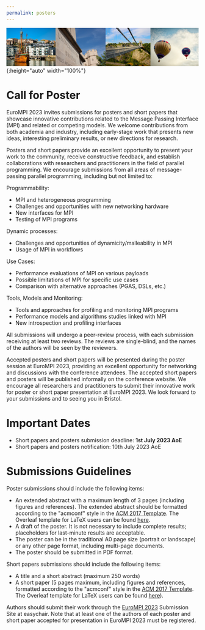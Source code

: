 ```yaml
---
permalink: posters
---
```


![Banner](/assets/banner-B.png){:height="auto" width="100%"}


<h1>Call for Poster</h1>

<div class="text-justify conference-text">

<p>EuroMPI 2023 invites submissions for posters and short papers that showcase innovative contributions related to the Message Passing Interface (MPI) and related or competing models. We welcome contributions from both academia and industry, including early-stage work that presents new ideas, interesting preliminary results, or new directions for research.</p>

<p>Posters and short papers provide an excellent opportunity to present your work to the community, receive constructive feedback, and establish collaborations with researchers and practitioners in the field of parallel programming. We encourage submissions from all areas of message-passing parallel programming, including but not limited to:</p>

Programmability:
<ul>
<li> MPI and heterogeneous programming</li>
<li> Challenges and opportunities with new networking hardware</li>
<li> New interfaces for MPI</li>
<li> Testing of MPI programs</li>
</ul>

Dynamic processes:
<ul>
<li> Challenges and opportunities of dynamicity/malleability in MPI</li>
<li> Usage of MPI in workflows</li>
</ul>

Use Cases:
<ul>
<li> Performance evaluations of MPI on various payloads</li>
<li> Possible limitations of MPI for specific use cases</li>
<li> Comparison with alternative approaches (PGAS, DSLs, etc.)</li>
</ul>

Tools, Models and Monitoring:
<ul>
<li> Tools and approaches for profiling and monitoring MPI programs</li>
<li> Performance models and algorithms studies linked with MPI</li>
<li> New introspection and profiling interfaces</li>
</ul>

<p>All submissions will undergo a peer-review process, with each submission receiving at least two reviews. The reviews are single-blind, and the names of the authors will be seen by the reviewers.</p> 
 
<p>Accepted posters and short papers will be presented during the poster session at EuroMPI 2023, providing an excellent opportunity for networking and discussions with the conference attendees. The accepted short papers and posters will be published informally on the conference website. We encourage all researchers and practitioners to submit their innovative work for poster or short paper presentation at EuroMPI 2023. We look forward to your submissions and to seeing you in Bristol.</p>


<h1>Important Dates</h1>
<ul>
<li> Short papers and posters submission deadline: <b>1st July 2023 AoE</b></li>
<li> Short papers and posters notification: 10th July 2023 AoE</li>
<!-- <li> Camera-ready version: TBD</li> -->
</ul>

<h1>Submissions Guidelines</h1>

<p>Poster submissions should include the following items:</p>
<ul>
<li> An extended abstract with a maximum length of 3 pages (including figures and references). The extended abstract should be formatted according to the "acmconf" style in the <a href="http://www.acm.org/publications/proceedings-template">ACM 2017 Template</a>. The Overleaf template for LaTeX users can be found <a href="https://www.overleaf.com/latex/templates/acm-conference-proceedings-primary-article-template/wbvnghjbzwpc">here</a>.</li>
<li> A draft of the poster. It is not necessary to include complete results; placeholders for last-minute results are acceptable.</li>
<li> The poster can be in the traditional A0 page size (portrait or landscape) or any other page format, including multi-page documents.</li>
<li> The poster should be submitted in PDF format.</li>
</ul>

<p>Short papers submissions should include the following items:</p>
<ul>
<li> A title and a short abstract (maximum 250 words)</li>
<li> A short paper (5 pages maximum, including figures and references, formatted according to the "acmconf" style in the <a href="http://www.acm.org/publications/proceedings-template">ACM 2017 Template</a>. The Overleaf template for LaTeX users can be found <a href="https://www.overleaf.com/latex/templates/acm-conference-proceedings-primary-article-template/wbvnghjbzwpc">here</a>).</li>
</ul>

Authors should submit their work through the <a href="https://easychair.org/conferences/?conf=eurompi23">EuroMPI 2023</a> Submission Site at easychair.
Note that at least one of the authors of each poster and short paper accepted for presentation in EuroMPI 2023 must be registered. 

</div>

